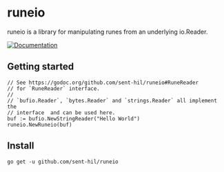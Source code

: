 # runeio

runeio is a library for manipulating runes from an underlying io.Reader.

[![Documentation](https://godoc.org/github.com/sent-hil/runeio?status.svg)](https://godoc.org/github.com/sent-hil/runeio)

## Getting started

    // See https://godoc.org/github.com/sent-hil/runeio#RuneReader
    // for `RuneReader` interface.
    //
    // `bufio.Reader`, `bytes.Reader` and `strings.Reader` all implement the
    // interface  and can be used here.
    buf := bufio.NewStringReader("Hello World")
    runeio.NewRuneio(buf)

## Install

    go get -u github.com/sent-hil/runeio
